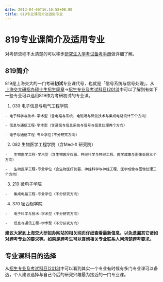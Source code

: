 ```yaml
---
date: 2013-04-06T16:10:58+08:00
title: 819专业课简介及适用专业
---
```


# 819专业课简介及适用专业

对考研流程不太清楚的可以移步[研究生入学考试备考手册](http://www.kaoyan.com/s/beikaoshouce/ "研究生入学考试备考手册")做详细了解。  
## 819简介   
819是上海交大的一门考研**初试**专业课代号，也就是「信号系统与信号处理」，从[上海交大研招办硕士生招生简章](http://yzb.sjtu.edu.cn/admission/manual/master_rule.ahtml)-\>[招生专业及考试科目(2013)](http://yzb.sjtu.edu.cn/information/master/zyml.htm)中可以了解到有如下一些专业可以选用819作为考研初试的专业课。

1.   030 电子信息与电气工程学院

    - 电子科学与技术-学术型（含电路与系统、电磁场与微波技术与集成电路设计三个方向）

    - 信息与通信工程-学术型（含通信与信息系统与信号与信息处理两个方向）

    - 电子与通信工程-专业学位(不分研究方向)

2.   082 生物医学工程学院（含Med-X 研究院）

    -   生物医学工程-学术型（含生物医疗仪器、神经科学与神经工程、医学成像与图像处理三个方向）

    -   生物医学工程-专业学位（含生物医疗仪器、神经科学与神经工程、医学成像与图像处理三个方向）

3.   210 微电子学院

    -   集成电路工程-专业学位（不分研究方向）

4.   370 密西根学院

    -   电子科学与技术-学术型（不分研究方向）

    -   信息与通信工程-学术型（不分研究方向）

**建议大家到上海交大研招办网站的相关网页仔细查看最新信息，以免遗漏其它诸如对跨考专业的要求等。如果是跨考生可以咨询相关专业联系人问清楚跨考要求。**

## 专业课科目的选择

从[招生专业及考试科目(2013)](http://yzb.sjtu.edu.cn/information/master/zyml.htm)中可以看到其实一个专业有时候有多门专业课可以备选，个人建议选择与自己今后的研究兴趣最为接近的一门专业课。